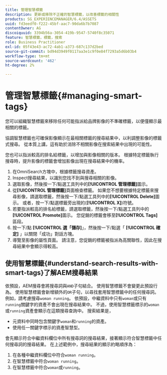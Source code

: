 ```yaml
---
title: 管理智慧標籤
description: 更新或移除不正確的智慧標籤，以改善標籤的相關性
products: SG_EXPERIENCEMANAGER/6.4/ASSETS
uuid: fd3eedf0-f222-45bf-aac7-90da6b7b7087
contentOwner: AG
discoiquuid: 3394b56a-3054-419b-9547-5740f8c35071
feature: 智慧標籤，標籤，搜索
role: Business Practitioner
exl-id: 05f43e43-ac72-4ab1-a373-687c137d2bed
source-git-commit: bd94d3949f0117aa3e1c9f0e84f7293a5d6b03b4
workflow-type: tm+mt
source-wordcount: '462'
ht-degree: 2%

---
```


# 管理智慧標籤{#managing-smart-tags}

您可以組織智慧標籤來移除任何可能指派給品牌影像的不準確標籤，以便僅顯示最相關的標籤。

協調智慧標籤也可確保影像顯示在最相關標籤的搜尋結果中，以利調整影像的標籤式搜尋。 從本質上講，這有助於消除不相關影像在搜索結果中出現的可能性。

您也可以指派較高的排名給標籤，以增加與影像相關的版本。 根據特定標籤執行搜尋時，提升影像的標籤會增加影像出現在搜尋結果中的機率。

1. 在OmniSearch方塊中，根據標籤搜尋資產。
1. Inspect搜尋結果，以識別您找不到與搜尋相關的影像。
1. 選取影像，然後按一下/點選工具列中的&#x200B;**[!UICONTROL 管理標籤]**&#x200B;圖示。
1. 從&#x200B;**[!UICONTROL 管理標籤]**&#x200B;頁面檢查標籤。 如果您不想要根據特定標籤來搜尋影像，請選取標籤，然後按一下/點選工具列中的&#x200B;**[!UICONTROL Delete]**&#x200B;圖示。 或者，按一下/點選標籤旁出現的(**[!UICONTROL X]**)符號。
1. 若要指派較高的排名給標籤，請選取標籤，然後按一下/點選工具列中的&#x200B;**[!UICONTROL Promote]**&#x200B;圖示。 您促銷的標籤會移至&#x200B;**[!UICONTROL Tags]**&#x200B;區段。
1. 按一下/點 **[!UICONTROL 選「儲存]**」，然後按一下/點選「 **[!UICONTROL 確定]** 」以關閉「成功」對話方塊。
1. 導覽至影像的屬性頁面。 請注意，您促銷的標籤被指派為高關聯性，因此在搜尋結果中會顯示得較高。

## 使用智慧標籤{#understand-search-results-with-smart-tags}了解AEM搜尋結果

依預設，AEM搜尋會將搜尋詞與`AND`子句結合。 使用智慧標籤不會變更此預設行為。 使用智慧標籤會新增額外的`OR`子句，以尋找套用智慧標籤中的任何搜尋詞。 例如，請考慮搜尋`woman running`。 依預設，中繼資料中只有`woman`或只有`running`關鍵字的資產不會出現在搜尋結果中。 不過，使用智慧標籤標示的`woman`或`running`資產會顯示在這類搜尋查詢中。 搜索結果是，

* 元資料中同時包含關鍵字`woman`和`running`的資產。
* 使用任一關鍵字標示的資產智慧型。

會先顯示符合中繼資料欄位中所有搜尋詞的搜尋結果，接著顯示符合智慧標籤中任何搜尋詞的搜尋結果。 在上述範例中，搜尋結果的顯示約略順序為：

1. 在各種中繼資料欄位中符合`woman running`。
1. 在智慧標籤中符合`woman running`。
1. 在智慧標籤中符合`woman`或`running`。

